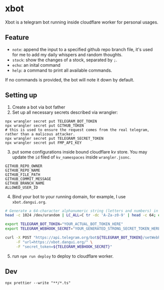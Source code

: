 # xbot

Xbot is a telegram bot running inside cloudflare worker for personal usages.

## Feature

- `note`: append the input to a specified github repo branch file, it's used for me to add my daily whispers and random thoughts.
- `stock`: show the changes of a stock, separated by `;`.
- `echo`: an inital command
- `help`: a command to print all available commands.

If no commands is provided, the bot will note it down by default.

## Setting up

1. Create a bot via bot father
2. Set up all necessary secrets described via wrangler:
```
npx wrangler secret put TELEGRAM_BOT_TOKEN
npx wrangler secret put GITHUB_TOKEN
# this is used to ensure the request comes from the real telegram, rather than a malicous attacker.
npx wrangler secret put TELEGRAM_SECRET_TOKEN
npx wrangler secret put FMP_API_KEY
```
3. put some configurations inside bound cloudflare kv store. You may update the `id` filed of `kv_namespaces` inside `wrangler.jsonc`.
```
GITHUB_REPO_OWNER
GITHUB_REPO_NAME
GITHUB_FILE_PATH
GITHUB_COMMIT_MESSAGE
GITHUB_BRANCH_NAME
ALLOWED_USER_ID
```

4. Bind your bot to your running domain, for example, I use `xbot.dangui.org`.
```sh
# Generate a 64-character alphanumeric string (letters and numbers) in macos
head -c 1024 /dev/urandom | LC_ALL=C tr -dc 'A-Za-z0-9' | head -c 64; echo

export TELEGRAM_BOT_TOKEN="YOUR_ACTUAL_BOT_TOKEN_HERE"
export TELEGRAM_WEBHOOK_SECRET="YOUR_GENERATED_STRONG_SECRET_TOKEN_HERE"

curl -X POST "https://api.telegram.org/bot${TELEGRAM_BOT_TOKEN}/setWebhook" \
     -F "url=https://xbot.dangui.org/" \
     -F "secret_token=${TELEGRAM_WEBHOOK_SECRET}"
```

5. run `npm run deploy` to deploy to cloudflare worker.

## Dev

```
npx prettier --write "**/*.ts"
```
